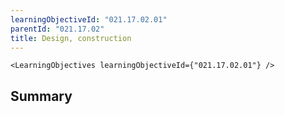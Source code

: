```yaml
---
learningObjectiveId: "021.17.02.01"
parentId: "021.17.02"
title: Design, construction
---
```


```tsx eval
<LearningObjectives learningObjectiveId={"021.17.02.01"} />
```

## Summary
